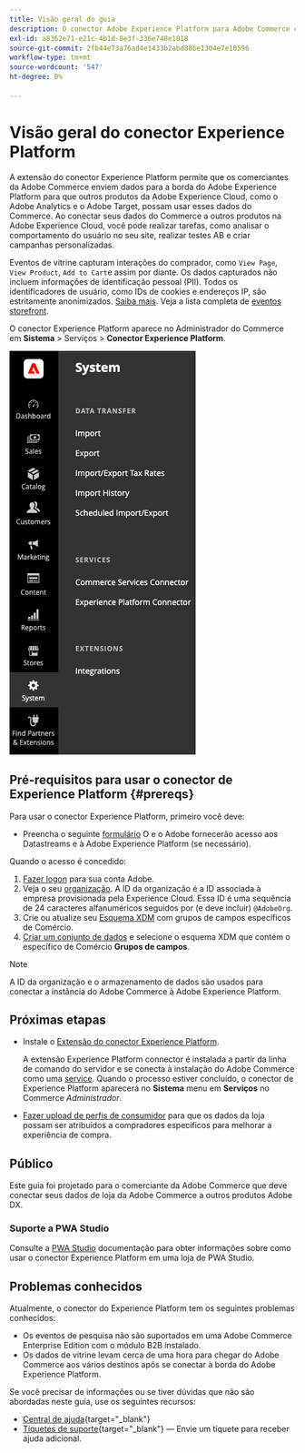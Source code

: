 ```yaml
---
title: Visão geral do guia
description: O conector Adobe Experience Platform para Adobe Commerce conecta sua instância do Commerce a outros produtos da Adobe Experience Cloud.
exl-id: a8362e71-e21c-4b1d-8e3f-336e748e1018
source-git-commit: 2fb44e73a76ad4e1433b2abd88be1304e7e10596
workflow-type: tm+mt
source-wordcount: '547'
ht-degree: 0%

---
```


# Visão geral do conector Experience Platform

A extensão do conector Experience Platform permite que os comerciantes da Adobe Commerce enviem dados para a borda do Adobe Experience Platform para que outros produtos da Adobe Experience Cloud, como o Adobe Analytics e o Adobe Target, possam usar esses dados do Commerce. Ao conectar seus dados do Commerce a outros produtos na Adobe Experience Cloud, você pode realizar tarefas, como analisar o comportamento do usuário no seu site, realizar testes AB e criar campanhas personalizadas.

Eventos de vitrine capturam interações do comprador, como `View Page`, `View Product`, `Add to Cart`e assim por diante. Os dados capturados não incluem informações de identificação pessoal (PII). Todos os identificadores de usuário, como IDs de cookies e endereços IP, são estritamente anonimizados. [Saiba mais](https://www.adobe.com/privacy/experience-cloud.html). Veja a lista completa de [eventos storefront](events.md).

O conector Experience Platform aparece no Administrador do Commerce em **Sistema** > Serviços > **Conector Experience Platform**.

![Extensão do conector do Experience Platform Exibição do administrador](assets/epc-adminui.png)

## Pré-requisitos para usar o conector de Experience Platform {#prereqs}

Para usar o conector Experience Platform, primeiro você deve:

- Preencha o seguinte [formulário](https://forms.office.com/pages/responsepage.aspx?id=Wht7-jR7h0OUrtLBeN7O4VH_dtG9hJVAk_TqGkZC2DxUM1FSWkdJOE41UVpUWUw0M1JWV0RKS1VXQi4u) O e o Adobe fornecerão acesso aos Datastreams e à Adobe Experience Platform (se necessário).

Quando o acesso é concedido:

1. [Fazer logon](https://helpx.adobe.com/manage-account/using/access-adobe-id-account.html) para sua conta Adobe.
1. Veja o seu [organização](https://experienceleague.adobe.com/docs/core-services/interface/administration/organizations.html?lang=en#concept_EA8AEE5B02CF46ACBDAD6A8508646255). A ID da organização é a ID associada à empresa provisionada pela Experience Cloud. Essa ID é uma sequência de 24 caracteres alfanuméricos seguidos por (e deve incluir) `@AdobeOrg`.
1. Crie ou atualize seu [Esquema XDM](update-xdm.md) com grupos de campos específicos de Comércio.
1. [Criar um conjunto de dados](https://experienceleague.adobe.com/docs/experience-platform/edge/datastreams/overview.html?lang=en) e selecione o esquema XDM que contém o específico de Comércio **Grupos de campos**.

>[!NOTE]
>
> A ID da organização e o armazenamento de dados são usados para conectar a instância do Adobe Commerce à Adobe Experience Platform.

## Próximas etapas

- Instale o [Extensão do conector Experience Platform](install.md).

   A extensão Experience Platform connector é instalada a partir da linha de comando do servidor e se conecta à instalação do Adobe Commerce como uma [service](../landing/saas.md). Quando o processo estiver concluído, o conector de Experience Platform aparecerá no **Sistema** menu em **Serviços** no Commerce _Administrador_.
- [Fazer upload de perfis de consumidor](profile.md) para que os dados da loja possam ser atribuídos a compradores específicos para melhorar a experiência de compra.

## Público

Este guia foi projetado para o comerciante da Adobe Commerce que deve conectar seus dados de loja da Adobe Commerce a outros produtos Adobe DX.

### Suporte a PWA Studio

Consulte a [PWA Studio](https://developer.adobe.com/commerce/pwa-studio/integrations/adobe-commerce/aep/) documentação para obter informações sobre como usar o conector Experience Platform em uma loja de PWA Studio.

## Problemas conhecidos

Atualmente, o conector do Experience Platform tem os seguintes problemas conhecidos:

- Os eventos de pesquisa não são suportados em uma Adobe Commerce Enterprise Edition com o módulo B2B instalado.
- Os dados de vitrine levam cerca de uma hora para chegar do Adobe Commerce aos vários destinos após se conectar à borda do Adobe Experience Platform.

Se você precisar de informações ou se tiver dúvidas que não são abordadas neste guia, use os seguintes recursos:

- [Central de ajuda](https://support.magento.com/hc/en-us){target=&quot;_blank&quot;}
- [Tíquetes de suporte](https://support.magento.com/hc/en-us/articles/360000913794#submit-ticket){target=&quot;_blank&quot;} — Envie um tíquete para receber ajuda adicional.
